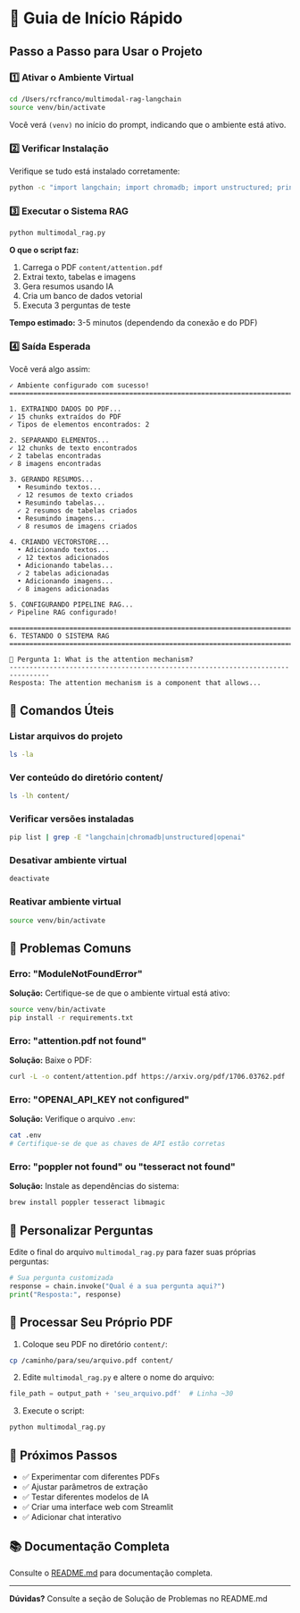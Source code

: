 # 🚀 Guia de Início Rápido

## Passo a Passo para Usar o Projeto

### 1️⃣ Ativar o Ambiente Virtual

```bash
cd /Users/rcfranco/multimodal-rag-langchain
source venv/bin/activate
```

Você verá `(venv)` no início do prompt, indicando que o ambiente está ativo.

### 2️⃣ Verificar Instalação

Verifique se tudo está instalado corretamente:

```bash
python -c "import langchain; import chromadb; import unstructured; print('✓ Tudo OK!')"
```

### 3️⃣ Executar o Sistema RAG

```bash
python multimodal_rag.py
```

**O que o script faz:**
1. Carrega o PDF `content/attention.pdf`
2. Extrai texto, tabelas e imagens
3. Gera resumos usando IA
4. Cria um banco de dados vetorial
5. Executa 3 perguntas de teste

**Tempo estimado:** 3-5 minutos (dependendo da conexão e do PDF)

### 4️⃣ Saída Esperada

Você verá algo assim:

```
✓ Ambiente configurado com sucesso!
================================================================================

1. EXTRAINDO DADOS DO PDF...
✓ 15 chunks extraídos do PDF
✓ Tipos de elementos encontrados: 2

2. SEPARANDO ELEMENTOS...
✓ 12 chunks de texto encontrados
✓ 2 tabelas encontradas
✓ 8 imagens encontradas

3. GERANDO RESUMOS...
  • Resumindo textos...
  ✓ 12 resumos de texto criados
  • Resumindo tabelas...
  ✓ 2 resumos de tabelas criados
  • Resumindo imagens...
  ✓ 8 resumos de imagens criados

4. CRIANDO VECTORSTORE...
  • Adicionando textos...
  ✓ 12 textos adicionados
  • Adicionando tabelas...
  ✓ 2 tabelas adicionadas
  • Adicionando imagens...
  ✓ 8 imagens adicionadas

5. CONFIGURANDO PIPELINE RAG...
✓ Pipeline RAG configurado!

================================================================================
6. TESTANDO O SISTEMA RAG
================================================================================

📝 Pergunta 1: What is the attention mechanism?
--------------------------------------------------------------------------------
Resposta: The attention mechanism is a component that allows...
```

## 🔧 Comandos Úteis

### Listar arquivos do projeto
```bash
ls -la
```

### Ver conteúdo do diretório content/
```bash
ls -lh content/
```

### Verificar versões instaladas
```bash
pip list | grep -E "langchain|chromadb|unstructured|openai"
```

### Desativar ambiente virtual
```bash
deactivate
```

### Reativar ambiente virtual
```bash
source venv/bin/activate
```

## 🐛 Problemas Comuns

### Erro: "ModuleNotFoundError"
**Solução:** Certifique-se de que o ambiente virtual está ativo:
```bash
source venv/bin/activate
pip install -r requirements.txt
```

### Erro: "attention.pdf not found"
**Solução:** Baixe o PDF:
```bash
curl -L -o content/attention.pdf https://arxiv.org/pdf/1706.03762.pdf
```

### Erro: "OPENAI_API_KEY not configured"
**Solução:** Verifique o arquivo `.env`:
```bash
cat .env
# Certifique-se de que as chaves de API estão corretas
```

### Erro: "poppler not found" ou "tesseract not found"
**Solução:** Instale as dependências do sistema:
```bash
brew install poppler tesseract libmagic
```

## 📝 Personalizar Perguntas

Edite o final do arquivo `multimodal_rag.py` para fazer suas próprias perguntas:

```python
# Sua pergunta customizada
response = chain.invoke("Qual é a sua pergunta aqui?")
print("Resposta:", response)
```

## 🎯 Processar Seu Próprio PDF

1. Coloque seu PDF no diretório `content/`:
```bash
cp /caminho/para/seu/arquivo.pdf content/
```

2. Edite `multimodal_rag.py` e altere o nome do arquivo:
```python
file_path = output_path + 'seu_arquivo.pdf'  # Linha ~30
```

3. Execute o script:
```bash
python multimodal_rag.py
```

## 🌟 Próximos Passos

- ✅ Experimentar com diferentes PDFs
- ✅ Ajustar parâmetros de extração
- ✅ Testar diferentes modelos de IA
- ✅ Criar uma interface web com Streamlit
- ✅ Adicionar chat interativo

## 📚 Documentação Completa

Consulte o [README.md](README.md) para documentação completa.

---

**Dúvidas?** Consulte a seção de Solução de Problemas no README.md

